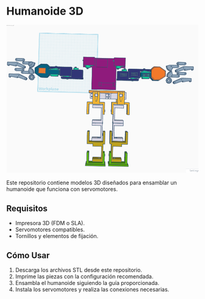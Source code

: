 # Humanoide 3D

![Project Preview](project.png)

Este repositorio contiene modelos 3D diseñados para ensamblar un humanoide que funciona con servomotores.

## Requisitos
- Impresora 3D (FDM o SLA).
- Servomotores compatibles.
- Tornillos y elementos de fijación.

## Cómo Usar
1. Descarga los archivos STL desde este repositorio.
2. Imprime las piezas con la configuración recomendada.
3. Ensambla el humanoide siguiendo la guía proporcionada.
4. Instala los servomotores y realiza las conexiones necesarias.
